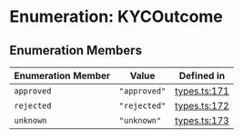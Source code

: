 # Enumeration: KYCOutcome

## Enumeration Members

| Enumeration Member | Value | Defined in |
| ------ | ------ | ------ |
| `approved` | `"approved"` | [types.ts:171](https://github.com/monerium/js-monorepo/blob/main/packages/sdk/src/types.ts#L171) |
| `rejected` | `"rejected"` | [types.ts:172](https://github.com/monerium/js-monorepo/blob/main/packages/sdk/src/types.ts#L172) |
| `unknown` | `"unknown"` | [types.ts:173](https://github.com/monerium/js-monorepo/blob/main/packages/sdk/src/types.ts#L173) |
